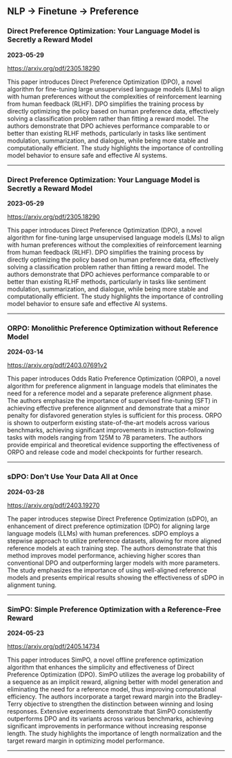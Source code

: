 ## NLP -> Finetune -> Preference



### Direct Preference Optimization: Your Language Model is Secretly a Reward Model

**2023-05-29**

https://arxiv.org/pdf/2305.18290

This paper introduces Direct Preference Optimization (DPO), a novel algorithm for fine-tuning large unsupervised language models (LMs) to align with human preferences without the complexities of reinforcement learning from human feedback (RLHF). DPO simplifies the training process by directly optimizing the policy based on human preference data, effectively solving a classification problem rather than fitting a reward model. The authors demonstrate that DPO achieves performance comparable to or better than existing RLHF methods, particularly in tasks like sentiment modulation, summarization, and dialogue, while being more stable and computationally efficient. The study highlights the importance of controlling model behavior to ensure safe and effective AI systems.

---

### Direct Preference Optimization: Your Language Model is Secretly a Reward Model

**2023-05-29**

https://arxiv.org/pdf/2305.18290

This paper introduces Direct Preference Optimization (DPO), a novel algorithm for fine-tuning large unsupervised language models (LMs) to align with human preferences without the complexities of reinforcement learning from human feedback (RLHF). DPO simplifies the training process by directly optimizing the policy based on human preference data, effectively solving a classification problem rather than fitting a reward model. The authors demonstrate that DPO achieves performance comparable to or better than existing RLHF methods, particularly in tasks like sentiment modulation, summarization, and dialogue, while being more stable and computationally efficient. The study highlights the importance of controlling model behavior to ensure safe and effective AI systems.

---

### ORPO: Monolithic Preference Optimization without Reference Model

**2024-03-14**

https://arxiv.org/pdf/2403.07691v2

This paper introduces Odds Ratio Preference Optimization (ORPO), a novel algorithm for preference alignment in language models that eliminates the need for a reference model and a separate preference alignment phase. The authors emphasize the importance of supervised fine-tuning (SFT) in achieving effective preference alignment and demonstrate that a minor penalty for disfavored generation styles is sufficient for this process. ORPO is shown to outperform existing state-of-the-art models across various benchmarks, achieving significant improvements in instruction-following tasks with models ranging from 125M to 7B parameters. The authors provide empirical and theoretical evidence supporting the effectiveness of ORPO and release code and model checkpoints for further research.

---

### sDPO: Don’t Use Your Data All at Once

**2024-03-28**

https://arxiv.org/pdf/2403.19270

The paper introduces stepwise Direct Preference Optimization (sDPO), an enhancement of direct preference optimization (DPO) for aligning large language models (LLMs) with human preferences. sDPO employs a stepwise approach to utilize preference datasets, allowing for more aligned reference models at each training step. The authors demonstrate that this method improves model performance, achieving higher scores than conventional DPO and outperforming larger models with more parameters. The study emphasizes the importance of using well-aligned reference models and presents empirical results showing the effectiveness of sDPO in alignment tuning.

---

### SimPO: Simple Preference Optimization with a Reference-Free Reward

**2024-05-23**

https://arxiv.org/pdf/2405.14734

This paper introduces SimPO, a novel offline preference optimization algorithm that enhances the simplicity and effectiveness of Direct Preference Optimization (DPO). SimPO utilizes the average log probability of a sequence as an implicit reward, aligning better with model generation and eliminating the need for a reference model, thus improving computational efficiency. The authors incorporate a target reward margin into the Bradley-Terry objective to strengthen the distinction between winning and losing responses. Extensive experiments demonstrate that SimPO consistently outperforms DPO and its variants across various benchmarks, achieving significant improvements in performance without increasing response length. The study highlights the importance of length normalization and the target reward margin in optimizing model performance.

---